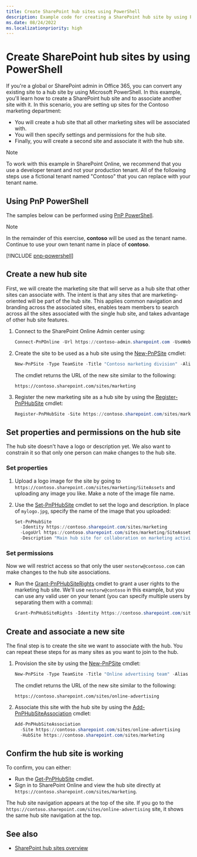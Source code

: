 ```yaml
---
title: Create SharePoint hub sites using PowerShell
description: Example code for creating a SharePoint hub site by using PowerShell.
ms.date: 08/24/2022
ms.localizationpriority: high
---
```


# Create SharePoint hub sites by using PowerShell

If you're a global or SharePoint admin in Office 365, you can convert any existing site to a hub site by using Microsoft PowerShell. In this example, you'll learn how to create a SharePoint hub site and to associate another site with it. In this scenario, you are setting up sites for the Contoso marketing department:
- You will create a hub site that all other marketing sites will be associated with.
- You will then specify settings and permissions for the hub site.
- Finally, you will create a second site and associate it with the hub site.

> [!NOTE]
> To work with this example in SharePoint Online, we recommend that you use a developer tenant and not your production tenant. All of the following steps use a fictional tenant named "Contoso" that you can replace with your tenant name.

## Using PnP PowerShell

The samples below can be performed using [PnP PowerShell](https://www.powershellgallery.com/packages/PnP.PowerShell).

> [!NOTE]
> In the remainder of this exercise, **contoso** will be used as the tenant name. Continue to use your own tenant name in place of **contoso**.

[!INCLUDE [pnp-powershell](../../../includes/snippets/open-source/pnp-powershell.md)]

## Create a new hub site

First, we will create the marketing site that will serve as a hub site that other sites can associate with. The intent is that any sites that are marketing-oriented will be part of the hub site. This applies common navigation and branding across the associated sites, enables team members to search across all the sites associated with the single hub site, and takes advantage of other hub site features.

1. Connect to the SharePoint Online Admin center using:

    ```powershell
    Connect-PnPOnline -Url https://contoso-admin.sharepoint.com -UseWebLogin
    ```

1. Create the site to be used as a hub site using the [New-PnPSite](https://pnp.github.io/powershell/cmdlets/New-PnPSite.html) cmdlet:

    ```powershell
    New-PnPSite -Type TeamSite -Title "Contoso marketing division" -Alias "marketing" -Description "Main site for collaboration for marketing teams at Contoso"
    ```

    The cmdlet returns the URL of the new site similar to the following:

    ```http
    https://contoso.sharepoint.com/sites/marketing
    ```

1. Register the new marketing site as a hub site by using the [Register-PnPHubSite](https://pnp.github.io/powershell/cmdlets/Register-PnPHubSite.html) cmdlet:

    ```powershell
    Register-PnPHubSite -Site https://contoso.sharepoint.com/sites/marketing
    ```

## Set properties and permissions on the hub site

The hub site doesn't have a logo or description yet. We also want to constrain it so that only one person can make changes to the hub site.

### Set properties

1. Upload a logo image for the site by going to `https://contoso.sharepoint.com/sites/marketing/SiteAssets` and uploading any image you like. Make a note of the image file name.
1. Use the [Set-PnPHubSite](https://pnp.github.io/powershell/cmdlets/Set-PnPHubSite.html) cmdlet to set the logo and description. In place of `mylogo.jpg`, specify the name of the image that you uploaded:

    ```powershell
    Set-PnPHubSite
      -Identity https://contoso.sharepoint.com/sites/marketing
      -LogoUrl https://contoso.sharepoint.com/sites/marketing/SiteAssets/mylogo.jpg
      -Description "Main hub site for collaboration on marketing activities across Contoso"
    ```

### Set permissions

Now we will restrict access so that only the user `nestorw@contoso.com` can make changes to the hub site associations.

- Run the [Grant-PnPHubSiteRights](https://pnp.github.io/powershell/cmdlets/Grant-PnPHubSiteRights.html) cmdlet to grant a user rights to the marketing hub site. We'll use `nestorw@contoso` in this example, but you can use any valid user on your tenant (you can specify multiple users by separating them with a comma):

    ```powershell
    Grant-PnPHubSiteRights -Identity https://contoso.sharepoint.com/sites/marketing -Principals "nestorw@contoso"
    ```

## Create and associate a new site

The final step is to create the site we want to associate with the hub. You can repeat these steps for as many sites as you want to join to the hub.

1. Provision the site by using the [New-PnPSite](https://pnp.github.io/powershell/cmdlets/New-PnPSite.html) cmdlet:

    ```powershell
    New-PnPSite -Type TeamSite -Title "Online advertising team" -Alias "online-advertising" -Description "For collaboration on online advertising resources"
    ```

    The cmdlet returns the URL of the new site similar to the following:

    ```http:
    https://contoso.sharepoint.com/sites/online-advertising
    ```

1. Associate this site with the hub site by using the [Add-PnPHubSiteAssociation](https://pnp.github.io/powershell/cmdlets/Add-PnPHubSiteAssociation.html) cmdlet:

    ```powershell
    Add-PnPHubSiteAssociation
      -Site https://contoso.sharepoint.com/sites/online-advertising
      -HubSite https://contoso.sharepoint.com/sites/marketing
    ```

## Confirm the hub site is working

To confirm, you can either:

- Run the [Get-PnPHubSite](https://pnp.github.io/powershell/cmdlets/Get-PnPHubSite.html) cmdlet.
- Sign in to SharePoint Online and view the hub site directly at `https://contoso.sharepoint.com/sites/marketing`.

The hub site navigation appears at the top of the site. If you go to the `https://contoso.sharepoint.com/sites/online-advertising` site, it shows the same hub site navigation at the top.

## See also

- [SharePoint hub sites overview](hub-site-overview.md)
